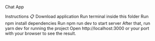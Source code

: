 Chat App

Instructions 📋
Download application
Run terminal inside this folder
Run npm install dependencies
Run npm run dev to start server
After that, run yarn dev for running the project
Open http://localhost:3000 or your port with your browser to see the result.